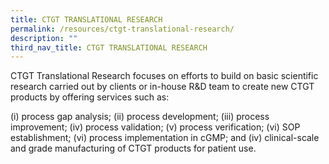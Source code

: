 ```yaml
---
title: CTGT TRANSLATIONAL RESEARCH
permalink: /resources/ctgt-translational-research/
description: ""
third_nav_title: CTGT TRANSLATIONAL RESEARCH
---
```

CTGT Translational Research focuses on efforts to build on basic scientific research carried out by clients or in-house R&D team to create new CTGT products by offering services such as:

(i) process gap analysis; (ii) process development; (iii) process improvement; (iv) process validation; (v) process verification; (vi) SOP establishment; (vi) process implementation in cGMP; and (iv) clinical-scale and grade manufacturing of CTGT products for patient use.